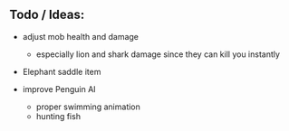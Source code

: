 
## Todo / Ideas:
 - adjust mob health and damage
     - especially lion and shark damage since they can kill you instantly
     
 - Elephant saddle item
    
 - improve Penguin AI
     - proper swimming animation
     - hunting fish
